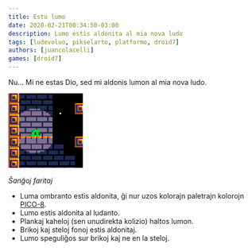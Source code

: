 ```yaml
---
title: Estu lumo
date: 2020-02-21T00:34:50-03:00
description: Lumo estis aldonita al mia nova ludo
tags: [ludevoluo, pikselarto, platformo, droid7]
authors: [juancolacelli]
games: [droid7]
---
```


Nu... Mi ne estas Dio, sed mi aldonis lumon al mia nova ludo.

![Luda ekrankopio](thumbnail.png)

_Ŝanĝoj faritaj_

-   Luma ombranto estis aldonita, ĝi nur uzos kolorajn paletrajn kolorojn [PICO-8](https://lospec.com/palette-list/pico-8).
-   Lumo estis aldonita al ludanto.
-   Plankaj kaheloj (sen unudirekta kolizio) haltos lumon.
-   Brikoj kaj steloj fonoj estis aldonitaj.
-   Lumo speguliĝos sur brikoj kaj ne en la steloj.
